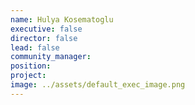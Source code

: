 ```yaml
---
name: Hulya Kosematoglu
executive: false
director: false
lead: false
community_manager: 
position:  
project:  
image: ../assets/default_exec_image.png
---
```

